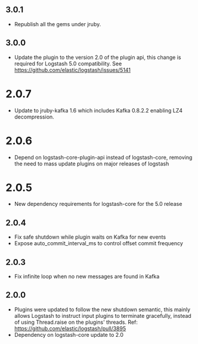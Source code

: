 ## 3.0.1
  - Republish all the gems under jruby.
## 3.0.0
  - Update the plugin to the version 2.0 of the plugin api, this change is required for Logstash 5.0 compatibility. See https://github.com/elastic/logstash/issues/5141
# 2.0.7
 - Update to jruby-kafka 1.6 which includes Kafka 0.8.2.2 enabling LZ4 decompression.
 
# 2.0.6
  - Depend on logstash-core-plugin-api instead of logstash-core, removing the need to mass update plugins on major releases of logstash

# 2.0.5
  - New dependency requirements for logstash-core for the 5.0 release

## 2.0.4
 - Fix safe shutdown while plugin waits on Kafka for new events
 - Expose auto_commit_interval_ms to control offset commit frequency

## 2.0.3
 - Fix infinite loop when no new messages are found in Kafka

## 2.0.0
 - Plugins were updated to follow the new shutdown semantic, this mainly allows Logstash to instruct input plugins to terminate gracefully, 
   instead of using Thread.raise on the plugins' threads. Ref: https://github.com/elastic/logstash/pull/3895
 - Dependency on logstash-core update to 2.0

